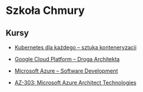 # Szkoła Chmury

## Kursy

* [Kubernetes dla każdego – sztuka konteneryzacji](./Kubernetes)

* [Google Cloud Platform – Droga Architekta](./GCP/Architecture)

* [Microsoft Azure – Software Development](./Azure/Development)

* [AZ-303: Microsoft Azure Architect Technologies](./Azure/Architecture/Az-303)